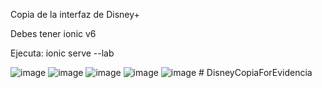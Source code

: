 Copia de la interfaz de Disney+

Debes tener ionic v6

Ejecuta: ionic serve --lab

![image](https://user-images.githubusercontent.com/93380229/202584014-ae49ce7a-c8f2-4665-bb88-ab2fe715b711.png)
![image](https://user-images.githubusercontent.com/93380229/202584034-8bbb5cc9-e866-4163-8078-4ab2f6d8b1ec.png)
![image](https://user-images.githubusercontent.com/93380229/202584050-e066ebae-88f8-416e-9db4-9ee5775f28a1.png)
![image](https://user-images.githubusercontent.com/93380229/202584070-fe69144f-a9d1-4031-9b42-d6ce0f071b12.png)
![image](https://user-images.githubusercontent.com/93380229/202584093-eddc31bc-64a1-4044-8abf-0321c8c4a10f.png)
#   D i s n e y C o p i a F o r E v i d e n c i a  
 